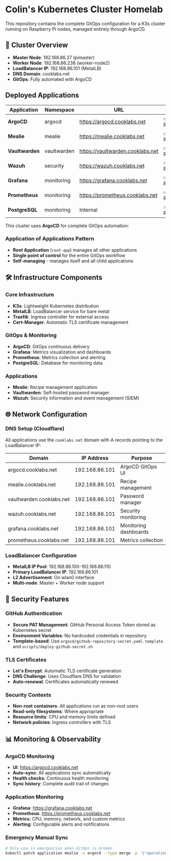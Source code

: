 # Colin's Kubernetes Cluster Homelab

This repository contains the complete GitOps configuration for a K3s cluster running on Raspberry Pi nodes, managed entirely through ArgoCD.

## 🎯 **Cluster Overview**

- **Master Node**: 192.168.86.27 (pimaster)
- **Worker Node**: 192.168.86.238 (worker-node2)
- **LoadBalancer IP**: 192.168.86.101 (MetalLB)
- **DNS Domain**: cooklabs.net
- **GitOps**: Fully automated with ArgoCD

## **Deployed Applications**

| Application | Namespace | URL | Status |
|-------------|-----------|-----|--------|
| **ArgoCD** | argocd | https://argocd.cooklabs.net | ✅ Running |
| **Mealie** | mealie | https://mealie.cooklabs.net | ✅ Running |
| **Vaultwarden** | vaultwarden | https://vaultwarden.cooklabs.net | ✅ Running |
| **Wazuh** | security | https://wazuh.cooklabs.net | ✅ Running |
| **Grafana** | monitoring | https://grafana.cooklabs.net | ✅ Running |
| **Prometheus** | monitoring | https://prometheus.cooklabs.net | ✅ Running |
| **PostgreSQL** | monitoring | Internal | ✅ Running |


This cluster uses **ArgoCD** for complete GitOps automation:

### **Application of Applications Pattern**
- **Root Application** (`root-app`) manages all other applications
- **Single point of control** for the entire GitOps workflow
- **Self-managing** - manages itself and all child applications

## 🛠️ **Infrastructure Components**

### **Core Infrastructure**
- **K3s**: Lightweight Kubernetes distribution
- **MetalLB**: LoadBalancer service for bare metal
- **Traefik**: Ingress controller for external access
- **Cert-Manager**: Automatic TLS certificate management

### **GitOps & Monitoring**
- **ArgoCD**: GitOps continuous delivery
- **Grafana**: Metrics visualization and dashboards
- **Prometheus**: Metrics collection and alerting
- **PostgreSQL**: Database for monitoring data

### **Applications**
- **Mealie**: Recipe management application
- **Vaultwarden**: Self-hosted password manager
- **Wazuh**: Security information and event management (SIEM)

## 🌐 **Network Configuration**

### **DNS Setup (Cloudflare)**
All applications use the `cooklabs.net` domain with A records pointing to the LoadBalancer IP:

| Domain | IP Address | Purpose |
|--------|------------|---------|
| argocd.cooklabs.net | 192.168.86.101 | ArgoCD GitOps UI |
| mealie.cooklabs.net | 192.168.86.101 | Recipe management |
| vaultwarden.cooklabs.net | 192.168.86.101 | Password manager |
| wazuh.cooklabs.net | 192.168.86.101 | Security monitoring |
| grafana.cooklabs.net | 192.168.86.101 | Monitoring dashboards |
| prometheus.cooklabs.net | 192.168.86.101 | Metrics collection |

### **LoadBalancer Configuration**
- **MetalLB IP Pool**: 192.168.86.100-192.168.86.110
- **Primary LoadBalancer IP**: 192.168.86.101
- **L2 Advertisement**: On wlan0 interface
- **Multi-node**: Master + Worker node support

## 🔐 **Security Features**

### **GitHub Authentication**
- **Secure PAT Management**: GitHub Personal Access Token stored as Kubernetes secret
- **Environment Variables**: No hardcoded credentials in repository
- **Template-based**: Use `argocd/github-repository-secret.yaml.template` and `scripts/deploy-github-secret.sh`

### **TLS Certificates**
- **Let's Encrypt**: Automatic TLS certificate generation
- **DNS Challenge**: Uses Cloudflare DNS for validation
- **Auto-renewal**: Certificates automatically renewed

### **Security Contexts**
- **Non-root containers**: All applications run as non-root users
- **Read-only filesystems**: Where appropriate
- **Resource limits**: CPU and memory limits defined
- **Network policies**: Ingress controllers with TLS

## 📊 **Monitoring & Observability**

### **ArgoCD Monitoring**
- **UI**: https://argocd.cooklabs.net
- **Auto-sync**: All applications sync automatically
- **Health checks**: Continuous health monitoring
- **Sync history**: Complete audit trail of changes

### **Application Monitoring**
- **Grafana**: https://grafana.cooklabs.net
- **Prometheus**: https://prometheus.cooklabs.net
- **Metrics**: CPU, memory, network, and custom metrics
- **Alerting**: Configurable alerts and notifications


### **Emergency Manual Sync**
```bash
# Only use in emergencies when GitOps is broken
kubectl patch application mealie -n argocd --type merge -p '{"operation":{"sync":{"syncStrategy":{"hook":{"force":true}}}}}'
```

